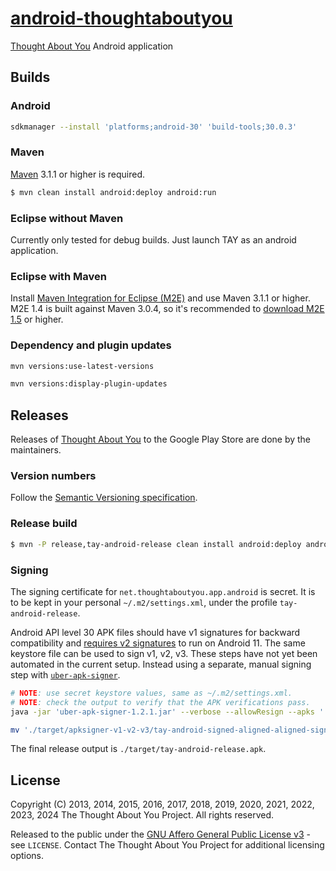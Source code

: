 # [android-thoughtaboutyou](https://github.com/thoughtaboutyou/android-thoughtaboutyou)

[Thought About You][TAY] Android application



## Builds


### Android

```bash
sdkmanager --install 'platforms;android-30' 'build-tools;30.0.3'
```


### Maven

[Maven](https://maven.apache.org/) 3.1.1 or higher is required.

```bash
$ mvn clean install android:deploy android:run
```


### Eclipse without Maven

Currently only tested for debug builds. Just launch TAY as an android application.


### Eclipse with Maven

Install [Maven Integration for Eclipse (M2E)](https://eclipse.org/m2e/) and use Maven 3.1.1 or higher. M2E 1.4 is built against Maven 3.0.4, so it's recommended to [download M2E 1.5](https://eclipse.org/m2e/download/) or higher.


### Dependency and plugin updates

```bash
mvn versions:use-latest-versions
```

```bash
mvn versions:display-plugin-updates
```

## Releases

Releases of [Thought About You](https://play.google.com/store/apps/details?id=net.thoughtaboutyou.app.android) to the Google Play Store are done by the maintainers.


### Version numbers

Follow the [Semantic Versioning specification](https://semver.org/).


### Release build

```bash
$ mvn -P release,tay-android-release clean install android:deploy android:run
```


### Signing

The signing certificate for `net.thoughtaboutyou.app.android` is secret. It is to be kept in your personal `~/.m2/settings.xml`, under the profile `tay-android-release`.

Android API level 30 APK files should have v1 signatures for backward compatibility and [requires v2 signatures](https://developer.android.com/about/versions/11/behavior-changes-11#minimum-signature-scheme) to run on Android 11. The same keystore file can be used to sign v1, v2, v3. These steps have not yet been automated in the current setup. Instead using a separate, manual signing step with [`uber-apk-signer`](https://github.com/patrickfav/uber-apk-signer).

```bash
# NOTE: use secret keystore values, same as ~/.m2/settings.xml.
# NOTE: check the output to verify that the APK verifications pass.
java -jar 'uber-apk-signer-1.2.1.jar' --verbose --allowResign --apks './target/tay-android-signed-aligned.apk' --ks ".../tay-android-release.keystore" --ksAlias "..." --ksPass "..." --ksKeyPass "..." --out './target/apksigner-v1-v2-v3/'

mv './target/apksigner-v1-v2-v3/tay-android-signed-aligned-aligned-signed.apk' './target/tay-android-release.apk'
```

The final release output is `./target/tay-android-release.apk`.



## License

Copyright (C) 2013, 2014, 2015, 2016, 2017, 2018, 2019, 2020, 2021, 2022, 2023, 2024 The Thought About You Project. All rights reserved.

Released to the public under the [GNU Affero General Public License v3](https://www.gnu.org/licenses/agpl-3.0.html) - see ```LICENSE```. Contact The Thought About You Project for additional licensing options.



[TAY]: https://thoughtaboutyou.net/
